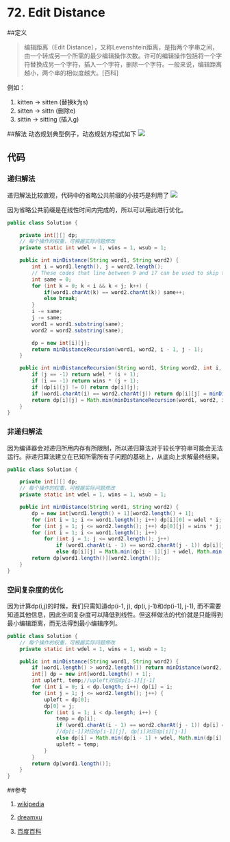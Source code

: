 # 72. Edit Distance
##定义
> 编辑距离（Edit Distance），又称Levenshtein距离，是指两个字串之间，由一个转成另一个所需的最少编辑操作次数。许可的编辑操作包括将一个字符替换成另一个字符，插入一个字符，删除一个字符。一般来说，编辑距离越小，两个串的相似度越大。[百科]

例如：
1. kitten → sitten (替换k为s)
2. sitten → sittn (删除e)
3. sittin → sitting (插入g)

##解法
动态规划典型例子，动态规划方程式如下
<img src="http://latex.codecogs.com/svg.latex?\begin{matrix}%20d_{%20i0%20}%20&%20=\sum%20_{%20k=1%20}^{%20i%20}%20w_{%20del%20}(b_{%20k%20}),%20&%20for%20&%201\le%20i\le%20m%20\\%20d_{%200j%20}%20&%20=\sum%20_{%20k=1%20}^{%20j%20}%20w_{%20ins%20}(a_{%20k%20}),%20&%20for%20&%201\le%20j\le%20n%20\\%20d_{%20ij%20}%20&%20=\begin{cases}%20d_{%20i-1,j-1%20}%20&%20{%20for%20}\;%20a_{%20j%20}=b_{%20i%20}%20\\%20\min%20\begin{cases}%20d_{%20i-1,j%20}+w_{%20del%20}(b_{%20i%20})%20\\%20d_{%20i,j-1%20}+w_{%20ins%20}(a_{%20j%20})%20\\%20d_{%20i-1,j-1%20}+w_{%20sub%20}(a_{%20j%20},b_{%20i%20})%20\end{cases}%20&%20{%20for%20}\;%20a_{%20j%20}_{%20i%20}%20\end{cases}%20&%20for%20&%201\le%20i\le%20m,1\le%20j\le%20n%20\end{matrix}%20">

## 代码
### 递归解法
递归解法比较直观，代码中的省略公共前缀的小技巧是利用了
<img src="http://latex.codecogs.com/svg.latex?d(uv,uw)=d(v,w)">

因为省略公共前缀是在线性时间内完成的，所以可以用此进行优化。

```java
public class Solution {

    private int[][] dp;
    // 每个操作的权重，可根据实际问题修改
    private static int wdel = 1, wins = 1, wsub = 1;

    public int minDistance(String word1, String word2) {
        int i = word1.length(), j = word2.length();
        // These codes that line between 9 and 17 can be used to skip the common prefixes in linear time.
        int same = 0;
        for (int k = 0; k < i && k < j; k++) {
            if(word1.charAt(k) == word2.charAt(k)) same++;
            else break;
        }
        i -= same;
        j -= same;
        word1 = word1.substring(same);
        word2 = word2.substring(same);

        dp = new int[i][j];
        return minDistanceRecursion(word1, word2, i - 1, j - 1);
    }

    public int minDistanceRecursion(String word1, String word2, int i, int j) {
        if (j == -1) return wdel * (i + 1);
        if (i == -1) return wins * (j + 1);
        if (dp[i][j] != 0) return dp[i][j];
        if (word1.charAt(i) == word2.charAt(j)) return dp[i][j] = minDistanceRecursion(word1, word2, i - 1, j - 1);
        return dp[i][j] = Math.min(minDistanceRecursion(word1, word2, i - 1, j) + wdel, Math.min(minDistanceRecursion(word1, word2, i, j - 1) + wins, minDistanceRecursion(word1, word2, i - 1, j - 1) + wsub));
    }
}
```

### 非递归解法
因为编译器会对递归所用内存有所限制，所以递归算法对于较长字符串可能会无法运行。非递归算法建立在已知所需所有子问题的基础上，从底向上求解最终结果。
``` java
public class Solution {

    private int[][] dp;
    // 每个操作的权重，可根据实际问题修改
    private static int wdel = 1, wins = 1, wsub = 1;

    public int minDistance(String word1, String word2) {
        dp = new int[word1.length() + 1][word2.length() + 1];
        for (int i = 1; i <= word1.length(); i++) dp[i][0] = wdel * i;
        for (int j = 1; j <= word2.length(); j++) dp[0][j] = wins * j;
        for (int i = 1; i <= word1.length(); i++)
            for (int j = 1; j <= word2.length(); j++)
                if (word1.charAt(i - 1) == word2.charAt(j - 1)) dp[i][j] = dp[i - 1][j - 1];
                else dp[i][j] = Math.min(dp[i - 1][j] + wdel, Math.min(dp[i][j - 1] + wins, dp[i - 1][j - 1] + wsub));
        return dp[word1.length()][word2.length()];
    }
}
```

### 空间复杂度的优化
因为计算dp(i,j)的时候，我们只需知道dp(i-1, j), dp(i, j-1)和dp(i-1], j-1), 而不需要知道其他信息，因此空间复杂度可以降低到线性。但这样做法的代价就是只能得到最小编辑距离，而无法得到最小编辑序列。
``` java
public class Solution {
	// 每个操作的权重，可根据实际问题修改
    private static int wdel = 1, wins = 1, wsub = 1;

    public int minDistance(String word1, String word2) {
        if (word1.length() > word2.length()) return minDistance(word2, word1);
        int[] dp = new int[word1.length() + 1];
        int upleft, temp;//upleft对应dp[i-1][j-1]
        for (int i = 0; i < dp.length; i++) dp[i] = i;
        for (int j = 1; j <= word2.length(); j++) {
            upleft = dp[0];
            dp[0] = j;
            for (int i = 1; i < dp.length; i++) {
                temp = dp[i];
                if (word1.charAt(i - 1) == word2.charAt(j - 1)) dp[i] = upleft;
                //dp[i-1]对应dp[i-1][j], dp[i]对应dp[i][j-1]
                else dp[i] = Math.min(dp[i - 1] + wdel, Math.min(dp[i] + wins, upleft + wsub));
                upleft = temp;
            }
        }
        return dp[word1.length()];
    }
}
```

##参考
1. [wikipedia](https://en.wikipedia.org/wiki/Edit_distance#cite_note-navarro-1)

2. [dreamxu](http://www.dreamxu.com/books/dsa/dp/edit-distance.html)

3. [百度百科](http://baike.baidu.com/link?url=BmM38FFihUUtVLaoYjN360x6w-O4E3rMhYKbBXtq9hhsqlAYJFM-wxLtriZ2nxNIy8kZIwl-brKCIdYmK5KL4JeWsfVJG8Bp9qkjLwKFnm43opEn4gZdDCmQcWazASJJ)

